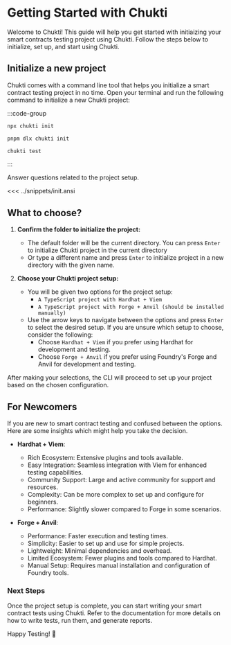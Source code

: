 # Getting Started with Chukti

Welcome to Chukti! This guide will help you get started with initiaizing your smart contracts testing project using Chukti. Follow the steps below to initialize, set up, and start using Chukti.

## Initialize a new project

Chukti comes with a command line tool that helps you initialize a smart contract testing project in no time. Open your terminal and run the following command to initialize a new Chukti project:

:::code-group
```bash [npm]
npx chukti init
```
```bash [pnpm]
pnpm dlx chukti init
```
```bash [if Chukti installed globally]
chukti test
```
:::

Answer questions related to the project setup.

<<< ../snippets/init.ansi

## What to choose?

1. **Confirm the folder to initialize the project:**
   - The default folder will be the current directory. You can press `Enter` to initialize Chukti project in the current directory 
   - Or type a different name and press `Enter` to initialize project in a new directory with the given name.

2. **Choose your Chukti project setup:**
   - You will be given two options for the project setup:
     - `A TypeScript project with Hardhat + Viem`
     - `A TypeScript project with Forge + Anvil (should be installed manually)`
   - Use the arrow keys to navigate between the options and press `Enter` to select the desired setup. If you are unsure which setup to choose, consider the following:
     - Choose `Hardhat + Viem` if you prefer using Hardhat for development and testing.
     - Choose `Forge + Anvil` if you prefer using Foundry's Forge and Anvil for development and testing.

After making your selections, the CLI will proceed to set up your project based on the chosen configuration.

## For Newcomers

If you are new to smart contract testing and confused between the options. Here are some insights which might help you take the decision.

- **Hardhat + Viem**:

  - Rich Ecosystem: Extensive plugins and tools available.
  - Easy Integration: Seamless integration with Viem for enhanced testing capabilities.
  - Community Support: Large and active community for support and resources.
  - Complexity: Can be more complex to set up and configure for beginners.
  - Performance: Slightly slower compared to Forge in some scenarios.

- **Forge + Anvil**:
  - Performance: Faster execution and testing times.
  - Simplicity: Easier to set up and use for simple projects.
  - Lightweight: Minimal dependencies and overhead.
  - Limited Ecosystem: Fewer plugins and tools compared to Hardhat.
  - Manual Setup: Requires manual installation and configuration of Foundry tools.

### Next Steps

Once the project setup is complete, you can start writing your smart contract tests using Chukti. Refer to the documentation for more details on how to write tests, run them, and generate reports.

Happy Testing! 🚀